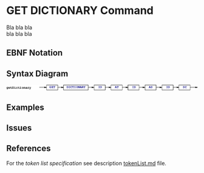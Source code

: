 # GET DICTIONARY Command

Bla bla bla  
bla bla bla


## EBNF Notation


## Syntax Diagram
![GetDictionary Command Syntax!](/languageSpecification/assets/rules/getDictionary.png "GET DICTIONARY Syntax Diagram") 


## Examples


## Issues


## References
For the *token list specification* see description [tokenList.md](/languageSpecification/tokenList.md) file.


